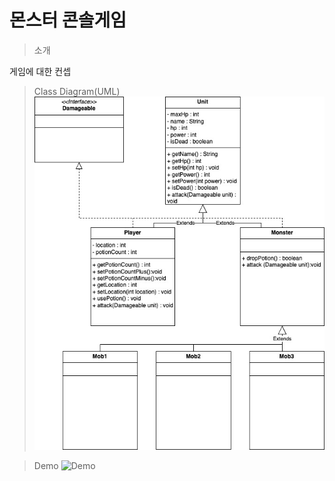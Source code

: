 # 몬스터 콘솔게임 
>소개

게임에 대한 컨셉


> Class Diagram(UML)![diagram](https://github.com/ryuuki98/zombieGame/blob/master/zombi/images/Unit.jpg)

> Demo ![Demo]()
